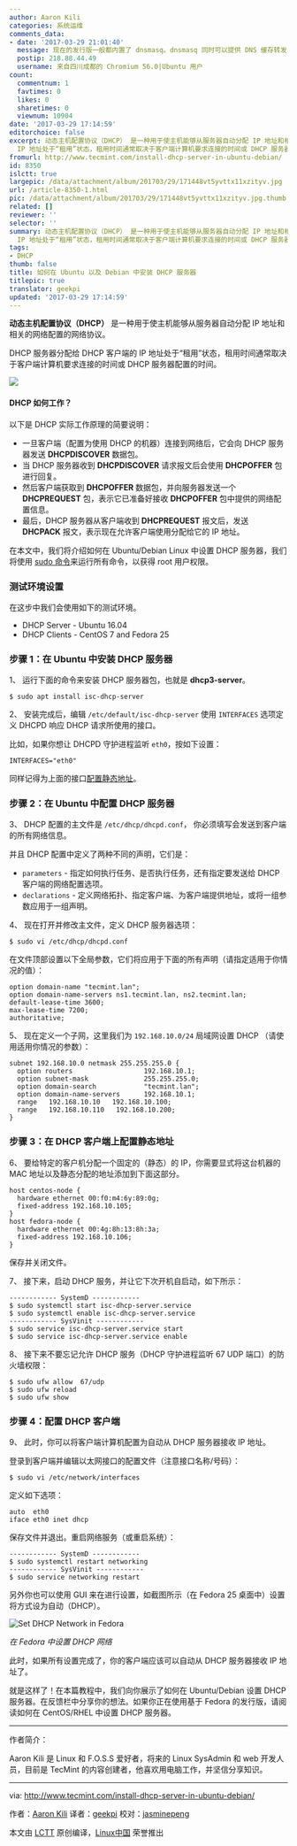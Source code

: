 ```yaml
---
author: Aaron Kili
categories: 系统运维
comments_data:
- date: '2017-03-29 21:01:40'
  message: 现在的发行版一般都内置了 dnsmasq。dnsmasq 同时可以提供 DNS 缓存转发，以及 DHCP 服务。
  postip: 218.88.44.49
  username: 来自四川成都的 Chromium 56.0|Ubuntu 用户
count:
  commentnum: 1
  favtimes: 0
  likes: 0
  sharetimes: 0
  viewnum: 10904
date: '2017-03-29 17:14:59'
editorchoice: false
excerpt: 动态主机配置协议（DHCP） 是一种用于使主机能够从服务器自动分配 IP 地址和相关的网络配置的网络协议。DHCP 服务器分配给 DHCP 客户端的
  IP 地址处于“租用”状态，租用时间通常取决于客户端计算机要求连接的时间或 DHCP 服务器配置的时间。
fromurl: http://www.tecmint.com/install-dhcp-server-in-ubuntu-debian/
id: 8350
islctt: true
largepic: /data/attachment/album/201703/29/171448vt5yvttx11xzityv.jpg
url: /article-8350-1.html
pic: /data/attachment/album/201703/29/171448vt5yvttx11xzityv.jpg.thumb.jpg
related: []
reviewer: ''
selector: ''
summary: 动态主机配置协议（DHCP） 是一种用于使主机能够从服务器自动分配 IP 地址和相关的网络配置的网络协议。DHCP 服务器分配给 DHCP 客户端的
  IP 地址处于“租用”状态，租用时间通常取决于客户端计算机要求连接的时间或 DHCP 服务器配置的时间。
tags:
- DHCP
thumb: false
title: 如何在 Ubuntu 以及 Debian 中安装 DHCP 服务器
titlepic: true
translator: geekpi
updated: '2017-03-29 17:14:59'
---
```


**动态主机配置协议（DHCP）** 是一种用于使主机能够从服务器自动分配 IP 地址和相关的网络配置的网络协议。


DHCP 服务器分配给 DHCP 客户端的 IP 地址处于“租用”状态，租用时间通常取决于客户端计算机要求连接的时间或 DHCP 服务器配置的时间。


![](/data/attachment/album/201703/29/171448vt5yvttx11xzityv.jpg)


#### DHCP 如何工作？


以下是 DHCP 实际工作原理的简要说明：


* 一旦客户端（配置为使用 DHCP 的机器）连接到网络后，它会向 DHCP 服务器发送 **DHCPDISCOVER** 数据包。
* 当 DHCP 服务器收到 **DHCPDISCOVER** 请求报文后会使用 **DHCPOFFER** 包进行回复。
* 然后客户端获取到 **DHCPOFFER** 数据包，并向服务器发送一个 **DHCPREQUEST** 包，表示它已准备好接收 **DHCPOFFER** 包中提供的网络配置信息。
* 最后，DHCP 服务器从客户端收到 **DHCPREQUEST** 报文后，发送 **DHCPACK** 报文，表示现在允许客户端使用分配给它的 IP 地址。


在本文中，我们将介绍如何在 Ubuntu/Debian Linux 中设置 DHCP 服务器，我们将使用 [sudo 命令](https://linux.cn/tag-sudo.html)来运行所有命令，以获得 root 用户权限。


### 测试环境设置


在这步中我们会使用如下的测试环境。


* DHCP Server - Ubuntu 16.04
* DHCP Clients - CentOS 7 and Fedora 25


### 步骤 1：在 Ubuntu 中安装 DHCP 服务器


1、 运行下面的命令来安装 DHCP 服务器包，也就是 **dhcp3-server**。



```
$ sudo apt install isc-dhcp-server

```

2、 安装完成后，编辑 `/etc/default/isc-dhcp-server` 使用 `INTERFACES` 选项定义 DHCPD 响应 DHCP 请求所使用的接口。


比如，如果你想让 DHCPD 守护进程监听 `eth0`，按如下设置：



```
INTERFACES="eth0"

```

同样记得为上面的接口[配置静态地址](http://www.tecmint.com/set-add-static-ip-address-in-linux/)。


### 步骤 2：在 Ubuntu 中配置 DHCP 服务器


3、 DHCP 配置的主文件是 `/etc/dhcp/dhcpd.conf`， 你必须填写会发送到客户端的所有网络信息。


并且 DHCP 配置中定义了两种不同的声明，它们是：


* `parameters` - 指定如何执行任务、是否执行任务，还有指定要发送给 DHCP 客户端的网络配置选项。
* `declarations` - 定义网络拓扑、指定客户端、为客户端提供地址，或将一组参数应用于一组声明。


4、 现在打开并修改主文件，定义 DHCP 服务器选项：



```
$ sudo vi /etc/dhcp/dhcpd.conf 

```

在文件顶部设置以下全局参数，它们将应用于下面的所有声明（请指定适用于你情况的值）：



```
option domain-name "tecmint.lan";
option domain-name-servers ns1.tecmint.lan, ns2.tecmint.lan;
default-lease-time 3600; 
max-lease-time 7200;
authoritative;

```

5、 现在定义一个子网，这里我们为 `192.168.10.0/24` 局域网设置 DHCP （请使用适用你情况的参数）：



```
subnet 192.168.10.0 netmask 255.255.255.0 {
  option routers                  192.168.10.1;
  option subnet-mask              255.255.255.0;
  option domain-search            "tecmint.lan";
  option domain-name-servers      192.168.10.1;
  range   192.168.10.10   192.168.10.100;
  range   192.168.10.110   192.168.10.200;
}

```

### 步骤 3：在 DHCP 客户端上配置静态地址


6、 要给特定的客户机分配一个固定的（静态）的 IP，你需要显式将这台机器的 MAC 地址以及静态分配的地址添加到下面这部分。



```
host centos-node {
  hardware ethernet 00:f0:m4:6y:89:0g;
  fixed-address 192.168.10.105;
}
host fedora-node {
  hardware ethernet 00:4g:8h:13:8h:3a;
  fixed-address 192.168.10.106;
}

```

保存并关闭文件。


7、 接下来，启动 DHCP 服务，并让它下次开机自启动，如下所示：



```
------------ SystemD ------------ 
$ sudo systemctl start isc-dhcp-server.service
$ sudo systemctl enable isc-dhcp-server.service
------------ SysVinit ------------ 
$ sudo service isc-dhcp-server.service start
$ sudo service isc-dhcp-server.service enable

```

8、 接下来不要忘记允许 DHCP 服务（DHCP 守护进程监听 67 UDP 端口）的防火墙权限：



```
$ sudo ufw allow  67/udp
$ sudo ufw reload
$ sudo ufw show

```

### 步骤 4：配置 DHCP 客户端


9、 此时，你可以将客户端计算机配置为自动从 DHCP 服务器接收 IP 地址。


登录到客户端并编辑以太网接口的配置文件（注意接口名称/号码）：



```
$ sudo vi /etc/network/interfaces

```

定义如下选项：



```
auto  eth0
iface eth0 inet dhcp

```

保存文件并退出。重启网络服务（或重启系统）：



```
------------ SystemD ------------ 
$ sudo systemctl restart networking
------------ SysVinit ------------ 
$ sudo service networking restart

```

另外你也可以使用 GUI 来在进行设置，如截图所示（在 Fedora 25 桌面中）设置将方式设为自动（DHCP）。


![Set DHCP Network in Fedora](/data/attachment/album/201703/29/171501sunlmqcacqce31h6.png)


*在 Fedora 中设置 DHCP 网络*


此时，如果所有设置完成了，你的客户端应该可以自动从 DHCP 服务器接收 IP 地址了。


就是这样了！在本篇教程中，我们向你展示了如何在 Ubuntu/Debian 设置 DHCP 服务器。在反馈栏中分享你的想法。如果你正在使用基于 Fedora 的发行版，请阅读如何在 CentOS/RHEL 中设置 DHCP 服务器。




---


作者简介：


Aaron Kili 是 Linux 和 F.O.S.S 爱好者，将来的 Linux SysAdmin 和 web 开发人员，目前是 TecMint 的内容创建者，他喜欢用电脑工作，并坚信分享知识。




---


via: <http://www.tecmint.com/install-dhcp-server-in-ubuntu-debian/>


作者：[Aaron Kili](http://www.tecmint.com/author/aaronkili/) 译者：[geekpi](https://github.com/geekpi) 校对：[jasminepeng](https://github.com/jasminepeng)


本文由 [LCTT](https://github.com/LCTT/TranslateProject) 原创编译，[Linux中国](https://linux.cn/) 荣誉推出